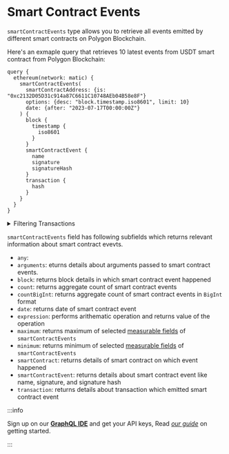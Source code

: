 
# Smart Contract Events

`smartContractEvents` type allows you to retrieve all events emitted by different smart contracts on Polygon Blockchain.

Here's an exmaple query that retrieves 10 latest events from USDT smart contract from Polygon Blockchain:

```
query {
  ethereum(network: matic) {
    smartContractEvents(
      smartContractAddress: {is: "0xc2132D05D31c914a87C6611C10748AEb04B58e8F"}
      options: {desc: "block.timestamp.iso8601", limit: 10}
      date: {after: "2023-07-17T00:00:00Z"}
    ) {
      block {
        timestamp {
          iso8601
        }
      }
      smartContractEvent {
        name
        signature
        signatureHash
      }
      transaction {
        hash
      }
    }
  }
}

```

<details>
<summary>Filtering Transactions</summary>

Smart Contract Events can be filtered using following arguments:

- `any`:
- `date`: Filter by date on which smart contract event happened. Date should be in ISO8601-encoded datetime string. Ex, June 17th, 2023 will be `2023-07-17T00:00:00Z`. Available comparision operators are `after`, `before`, `between`, `in`, `is`, `not`, `notIn`, `since`, `tiil`.
  
- `height`: Filter by height of block where smart contract event happened. Available comparision operators are `between`, `gt`, `gteq`, `in`, `is`, `lt`, `lteq`, `not`, `notIn`.
  
- `options`: Filter returned data by ordering, limiting and constrainting smart contract events data. Available fields: `asc`, `ascByInteger`, `desc`, `descByInteger`, `limit`, `limitBy`, `offset`
  
- `smartContractAddress`: Filter by address of the smart contract. Available comaprision operators are `in`, `is`, `not`, `notIn`.
- `smartContractType`: Filter by type of the smart contract on which event happened. Avaiable comparision operators are `in`, `is`, `not`, `notIn`.

- `time`: Filter by time when smart contract event happened. Time should be in ISO8601-encoded datetime string. Ex, June 17th, 2023 will be `2023-07-17T00:00:00Z`. Available comparision operator are `after`, `before`, `between`, `in`, `is`, `not`, `notIn`, `since`, `tiil`.
  
- `txFrom`: Filter by the address responsible for creating the transaction that emitted an event. Available comparision operators are `in`, `is`, `not`, `notIn`.
  
- `txHash`: Filter by transaction hash of the transaction which emitted smart contract event. Available comparision operators are `is`, `in`, `not`, `notIn`.

</details>

`smartContractEvents` field has following subfields which returns relevant information about smart contract evevts.

- `any`:
- `arguments`: eturns details about arguments passed to smart contract events.
- `block`: returns block details in which smart contract event happened
- `count`: returns aggregate count of smart contract events
- `countBigInt`: returns aggregate count of smart contract events in `BigInt` format
- `date`: returns date of smart contract event
- `expression`: performs arithematic operation and returns value of the operation
- `maximum`: returns maximum of selected [measurable fields](/v1/docs/graphql-reference/enums/ethereum-events-measureable) of `smartContractEvents`
- `minimum`: returns minimum of selected [measurable fields](/v1/docs/graphql-reference/enums/ethereum-events-measureable) of `smartContractEvents`
- `smartContract`: returns details of smart contract on which event happened
- `smartContractEvent`: returns details about smart contract event like name, signature, and signature hash
- `transaction`: returns details about transaction which emitted  smart contract event


:::info

Sign up on our **[GraphQL IDE](https://ide.bitquery.io/)** and get your API keys, Read _[our guide](/docs/graphql-ide/how-to-start/)_ on getting started.

:::
